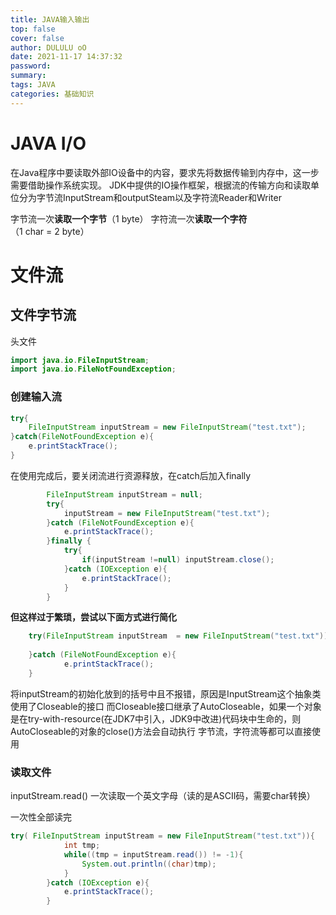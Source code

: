 ```yaml
---
title: JAVA输入输出
top: false
cover: false
author: DULULU oO
date: 2021-11-17 14:37:32
password:
summary:
tags: JAVA
categories: 基础知识
---
```


# JAVA I/O

在Java程序中要读取外部IO设备中的内容，要求先将数据传输到内存中，这一步需要借助操作系统实现。
JDK中提供的IO操作框架，根据流的传输方向和读取单位分为字节流InputStream和outputSteam以及字符流Reader和Writer

字节流一次**读取一个字节**（1 byte）
字符流一次**读取一个字符**（1 char =  2 byte）

# 文件流 

## 文件字节流


头文件
```Java
import java.io.FileInputStream;
import java.io.FileNotFoundException;
```

### 创建输入流
```Java
try{
    FileInputStream inputStream = new FileInputStream("test.txt"); 
}catch(FileNotFoundException e){
    e.printStackTrace();
}
```

在使用完成后，要关闭流进行资源释放，在catch后加入finally
```Java
        FileInputStream inputStream = null;
        try{
            inputStream = new FileInputStream("test.txt");
        }catch (FileNotFoundException e){
            e.printStackTrace();
        }finally {
            try{
                if(inputStream !=null) inputStream.close();
            }catch (IOException e){
                e.printStackTrace();
            }
        }
```

**但这样过于繁琐，尝试以下面方式进行简化**
```Java
    try(FileInputStream inputStream  = new FileInputStream("test.txt")){
            
    }catch (FileNotFoundException e){
            e.printStackTrace();
    }
```

将inputStream的初始化放到的括号中且不报错，原因是InputStream这个抽象类使用了Closeable的接口
而Closeable接口继承了AutoCloseable，如果一个对象是在try-with-resource(在JDK7中引入，JDK9中改进)代码块中生命的，则AutoCloseable的对象的close()方法会自动执行
字节流，字符流等都可以直接使用

### 读取文件

inputStream.read() 一次读取一个英文字母（读的是ASCII码，需要char转换）

一次性全部读完
```Java
try( FileInputStream inputStream = new FileInputStream("test.txt")){
            int tmp;
            while((tmp = inputStream.read()) != -1){
                System.out.println((char)tmp);
            }
        }catch (IOException e){
            e.printStackTrace();
        }
```